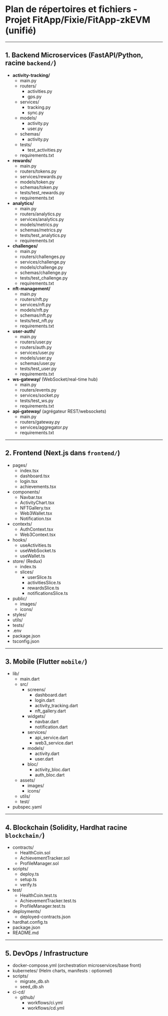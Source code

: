 # Plan de répertoires et fichiers - Projet FitApp/Fixie/FitApp-zkEVM (unifié)

---

## 1. Backend Microservices (FastAPI/Python, racine `backend/`)
- **activity-tracking/**
    - main.py
    - routers/
        - activities.py
        - gps.py
    - services/
        - tracking.py
        - sync.py
    - models/
        - activity.py
        - user.py
    - schemas/
        - activity.py
    - tests/
        - test_activities.py
    - requirements.txt
- **rewards/**
    - main.py
    - routers/tokens.py
    - services/rewards.py
    - models/token.py
    - schemas/token.py
    - tests/test_rewards.py
    - requirements.txt
- **analytics/**
    - main.py
    - routers/analytics.py
    - services/analytics.py
    - models/metrics.py
    - schemas/metrics.py
    - tests/test_analytics.py
    - requirements.txt
- **challenges/**
    - main.py
    - routers/challenges.py
    - services/challenge.py
    - models/challenge.py
    - schemas/challenge.py
    - tests/test_challenge.py
    - requirements.txt
- **nft-management/**
    - main.py
    - routers/nft.py
    - services/nft.py
    - models/nft.py
    - schemas/nft.py
    - tests/test_nft.py
    - requirements.txt
- **user-auth/**
    - main.py
    - routers/user.py
    - routers/auth.py
    - services/user.py
    - models/user.py
    - schemas/user.py
    - tests/test_user.py
    - requirements.txt
- **ws-gateway/** (WebSocket/real-time hub)
    - main.py
    - routers/events.py
    - services/socket.py
    - tests/test_ws.py
    - requirements.txt
- **api-gateway/** (agrégateur REST/websockets)
    - main.py
    - routers/gateway.py
    - services/aggregator.py
    - requirements.txt

---

## 2. Frontend (Next.js dans `frontend/`)
- pages/
    - index.tsx
    - dashboard.tsx
    - login.tsx
    - achievements.tsx
- components/
    - Navbar.tsx
    - ActivityChart.tsx
    - NFTGallery.tsx
    - Web3Wallet.tsx
    - Notification.tsx
- contexts/
    - AuthContext.tsx
    - Web3Context.tsx
- hooks/
    - useActivities.ts
    - useWebSocket.ts
    - useWallet.ts
- store/ (Redux)
    - index.ts
    - slices/
       - userSlice.ts
       - activitiesSlice.ts
       - rewardsSlice.ts
       - notificationsSlice.ts
- public/
    - images/
    - icons/
- styles/
- utils/
- tests/
- .env
- package.json
- tsconfig.json

---

## 3. Mobile (Flutter `mobile/`)
- lib/
    - main.dart
    - src/
        - screens/
          - dashboard.dart
          - login.dart
          - activity_tracking.dart
          - nft_gallery.dart
        - widgets/
          - navbar.dart
          - notification.dart
        - services/
          - api_service.dart
          - web3_service.dart
        - models/
          - activity.dart
          - user.dart
        - bloc/
          - activity_bloc.dart
          - auth_bloc.dart
    - assets/
        - images/
        - icons/
    - utils/
    - test/
- pubspec.yaml

---

## 4. Blockchain (Solidity, Hardhat racine `blockchain/`)
- contracts/
    - HealthCoin.sol
    - AchievementTracker.sol
    - ProfileManager.sol
- scripts/
    - deploy.ts
    - setup.ts
    - verify.ts
- test/
    - HealthCoin.test.ts
    - AchievementTracker.test.ts
    - ProfileManager.test.ts
- deployments/
    - deployed-contracts.json
- hardhat.config.ts
- package.json
- README.md

---

## 5. DevOps / Infrastructure
- docker-compose.yml (orchestration microservices/base front)
- kubernetes/ (Helm charts, manifests : optionnel)
- scripts/
    - migrate_db.sh
    - seed_db.sh
- ci-cd/
    - github/
        - workflows/ci.yml
        - workflows/cd.yml

